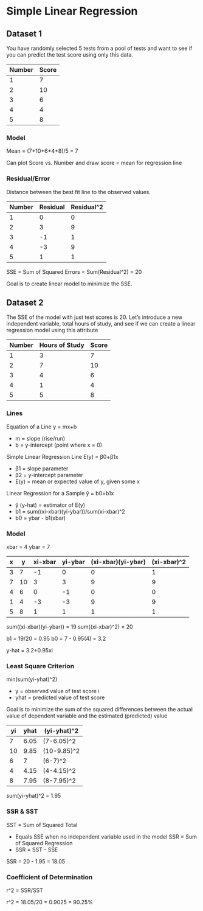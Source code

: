# Simple Linear Regression

## Dataset 1

You have randomly selected 5 tests from a pool of tests and want to see if you can predict the test score using only this data.

Number | Score
--- | ---
1 | 7
2 | 10
3 | 6
4 | 4
5 | 8

### Model
Mean = (7+10+6+4+8)/5 = 7

Can plot Score vs. Number and draw score = mean for regression line

### Residual/Error
Distance between the best fit line to the observed values.

Number | Residual | Residual^2
--- | --- | ---
1 | 0 | 0
2 | 3 | 9
3 | -1 | 1
4 | -3 | 9
5 | 1 | 1

SSE = Sum of Squared Errors = Sum(Residual^2) = 20

Goal is to create linear model to minimize the SSE.

## Dataset 2
The SSE of the model with just test scores is 20. Let’s introduce a new independent variable, total hours of study, and see if we can create a linear regression model using this attribute

Number | Hours of Study | Score
--- | --- | ---
1 | 3 | 7
2 | 7 | 10
3 | 4 | 6
4 | 1 | 4
5 | 5 | 8

### Lines
Equation of a Line
y = mx+b
- m = slope (rise/run)
- b = y-intercept (point where x = 0)

Simple Linear Regression Line
E(y) = β0+β1x
- β1 = slope parameter
- β2 = y-intercept parameter
- E(y) = mean or expected value of y, given some x

Linear Regression for a Sample
ŷ = b0+b1x
- ŷ (y-hat) = estimator of E(y)
- b1 = sum((xi-xbar)(yi-ybar))/sum(xi-xbar)^2
- b0 = ybar - b1(xbar)

### Model

xbar = 4
ybar = 7

x | y | xi-xbar | yi-ybar | (xi-xbar)(yi-ybar) | (xi-xbar)^2
--- | --- | --- | --- | --- | ---
3 | 7 | -1 | 0 | 0 | 1
7 | 10 | 3 | 3 | 9 | 9
4 | 6 | 0 | -1 | 0 | 0
1 | 4 | -3 | -3 | 9 | 9
5 | 8 | 1 | 1 | 1 | 1

sum((xi-xbar)(yi-ybar)) = 19
sum((xi-xbar)^2) = 20

b1 = 19/20 = 0.95
b0 = 7 - 0.95(4) = 3.2

y-hat = 3.2+0.95xi

### Least Square Criterion
min(sum(yi-yhat)^2)
- y = observed value of test score i
- yhat = predicted value of test score
 
Goal is to minimize the sum of the squared differences between the actual value of dependent variable and the estimated (predicted) value

yi | yhat | (yi-yhat)^2
--- | --- | ---
7 | 6.05 | (7-6.05)^2
10 | 9.85 | (10-9.85)^2
6 | 7 | (6-7)^2
4 | 4.15 | (4-4.15)^2
8 | 7.95 | (8-7.95)^2

sum(yi-yhat)^2 = 1.95

### SSR & SST
SST = Sum of Squared Total
- Equals SSE when no independent variable used in the model
SSR = Sum of Squared Regression
- SSR = SST - SSE

SSR = 20 - 1.95 = 18.05

### Coefficient of Determination
r^2 = SSR/SST

r^2 = 18.05/20 = 0.9025 = 90.25%
